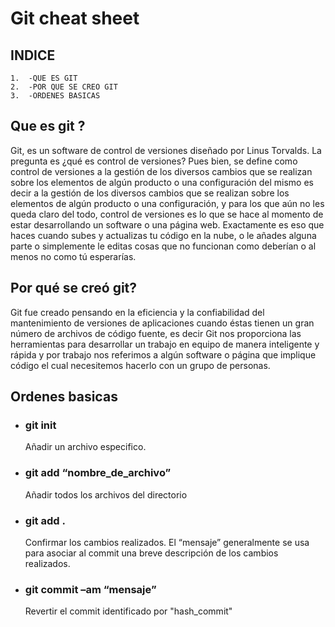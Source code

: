 # Git cheat sheet 

## INDICE

    1.  -QUE ES GIT
    2.  -POR QUE SE CREO GIT
    3.  -ORDENES BASICAS

## Que es git ? 
Git, es un software de control de versiones diseñado por Linus Torvalds. La pregunta es ¿qué es control de versiones? Pues bien, se define como control de versiones a la gestión de los diversos cambios que se realizan sobre los elementos de algún producto o una configuración del mismo es decir a la gestión de los diversos cambios que se realizan sobre los elementos de algún producto o una configuración, y para los que aún no les queda claro del todo, control de versiones es lo que se hace al momento de estar desarrollando un software o una página web. Exactamente es eso que haces cuando subes y actualizas tu código en la nube, o le añades alguna parte o simplemente le editas cosas que no funcionan como deberían o al menos no como tú esperarías.

## Por qué se creó git?
Git fue creado pensando en la eficiencia y la confiabilidad del mantenimiento de versiones de aplicaciones cuando éstas tienen un gran número de archivos de código fuente, es decir Git nos proporciona las herramientas para desarrollar un trabajo en equipo de manera inteligente y rápida y por trabajo nos referimos a algún software o página que implique código el cual necesitemos hacerlo con un grupo de personas.

## Ordenes basicas 

- ### **git init**
  Añadir un archivo especifico.

- ### **git add “nombre_de_archivo”**
  Añadir todos los archivos del directorio

- ### **git add .**
  Confirmar los cambios realizados. El “mensaje” generalmente se usa para asociar al commit una breve descripción de los cambios realizados.

- ### **git commit –am “mensaje”**
  Revertir el commit identificado por "hash_commit"



